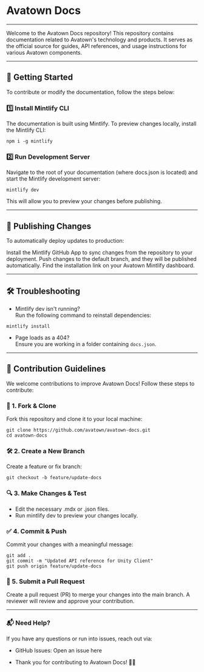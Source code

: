 # Avatown Docs
***
Welcome to the Avatown Docs repository! This repository contains documentation related to Avatown's technology and products. It serves as the official source for guides, API references, and usage instructions for various Avatown components.
***

## 🚀 Getting Started

To contribute or modify the documentation, follow the steps below:

### 1️⃣ Install Mintlify CLI
The documentation is built using Mintlify. To preview changes locally, install the Mintlify CLI:

```shell
npm i -g mintlify
```

### 2️⃣ Run Development Server
Navigate to the root of your documentation (where docs.json is located) and start the Mintlify development server:

```shell
mintlify dev
```
This will allow you to preview your changes before publishing.
***

## 📢 Publishing Changes
To automatically deploy updates to production:

Install the Mintlify GitHub App to sync changes from the repository to your deployment.
Push changes to the default branch, and they will be published automatically.
Find the installation link on your Avatown Mintlify dashboard.

***

## 🛠 Troubleshooting
- Mintlify dev isn't running? <br>
Run the following command to reinstall dependencies:

```shell
mintlify install
```

- Page loads as a 404? <br>
Ensure you are working in a folder containing `docs.json`.

***

## 🤝 Contribution Guidelines
We welcome contributions to improve Avatown Docs! Follow these steps to contribute:

### 📝 1. Fork & Clone
Fork this repository and clone it to your local machine:

```shell
git clone https://github.com/avatown/avatown-docs.git
cd avatown-docs
```

### 🛠 2. Create a New Branch
Create a feature or fix branch:

```shell
git checkout -b feature/update-docs
```

### 🔍 3. Make Changes & Test
- Edit the necessary .mdx or .json files.
- Run mintlify dev to preview your changes locally.

### ✅ 4. Commit & Push
Commit your changes with a meaningful message:

```shell
git add .
git commit -m "Updated API reference for Unity Client"
git push origin feature/update-docs
```
### 🔄 5. Submit a Pull Request
Create a pull request (PR) to merge your changes into the main branch. A reviewer will review and approve your contribution.

***

### 📬 Need Help?
If you have any questions or run into issues, reach out via:

- GitHub Issues: Open an issue here

- Thank you for contributing to Avatown Docs! 🚀🎉